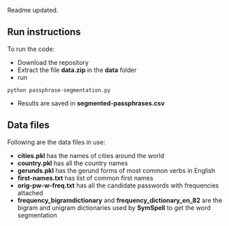 Readme updated.

## Run instructions
To run the code:
- Download the repository
- Extract the file **data.zip** in the **data** folder
- run
```
python passphrase-segmentation.py
```
- Results are saved in **segmented-passphrases.csv**

## Data files
Following are the data files in use:
- **cities.pkl** has the names of cities around the world
- **country.pkl** has all the country names
- **gerunds.pkl** has the gerund forms of most common verbs in English
- **first-names.txt** has list of common first names
- **orig-pw-w-freq.txt** has all the candidate passwords with frequencies attached
- **frequency_bigramdictionary** and **frequency_dictionary_en_82** are the bigram and unigram dictionaries used by **SymSpell** to get the word segmentation 
